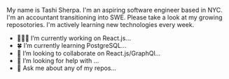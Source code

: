 My name is Tashi Sherpa. I'm an aspiring software engineer based in NYC. I'm an accountant transitioning into SWE. Please take a look at my growing reposotories. I'm actively learning new technologies every week.

- 👩🏻‍💻 I’m currently working on React.js...
- 🍀 I’m currently learning PostgreSQL...
- 👯 I’m looking to collaborate on React.js/GraphQl...
- 🤔 I’m looking for help with ...
- 💬 Ask me about any of my repos...

<!--
**TashiS7/TashiS7** is a ✨ _special_ ✨ repository because its `README.md` (this file) appears on your GitHub profile.


-->
